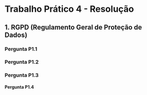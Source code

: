 # Trabalho Prático 4 - Resolução

## 1\. RGPD (Regulamento Geral de Proteção de Dados)

### Pergunta P1.1

### Pergunta P1.2

### Pergunta P1.3

#### Pergunta P1.4
